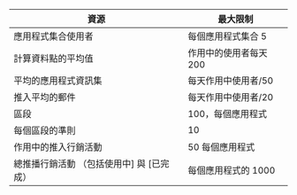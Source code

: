 資源|最大限制
---|---
應用程式集合使用者|每個應用程式集合 5
計算資料點的平均值|作用中的使用者每天 200
平均的應用程式資訊集|每天作用中使用者/50
推入平均的郵件|每天作用中使用者/20
區段|100，每個應用程式
每個區段的準則|10
作用中的推入行銷活動|50 每個應用程式
總推播行銷活動 （包括使用中] 與 [已完成）|每個應用程式的 1000
